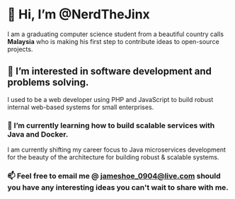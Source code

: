 # 👋 Hi, I’m @NerdTheJinx
I am a graduating computer science student from a beautiful country calls **Malaysia** who is making his first step to contribute ideas to open-source projects. 

## 👀 I’m interested in software development and problems solving.
I used to be a web developer using PHP and JavaScript to build robust internal web-based systems for small enterprises.

### 🌱 I’m currently learning how to build scalable services with Java and Docker.
I am currently shifting my career focus to Java microservices development for the beauty of the architecture for building robust & scalable systems. 

### 📫 Feel free to email me @ jameshoe_0904@live.com should you have any interesting ideas you can't wait to share with me.
